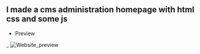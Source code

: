 <h2> I made a cms administration homepage with html css and some js</h2>



- Preview

 _
![Website_preview](https://github.com/user-attachments/assets/08d844dd-bee6-445e-85cd-c1d5e23fe168)

